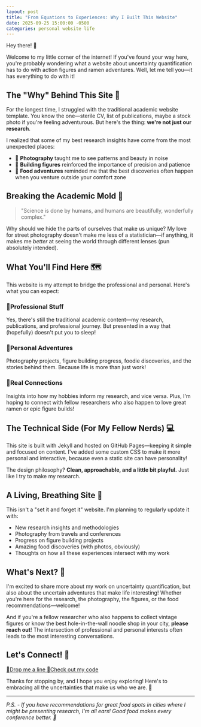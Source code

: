 ```yaml
---
layout: post
title: "From Equations to Experiences: Why I Built This Website"
date: 2025-09-25 15:00:00 -0500
categories: personal website life
---
```


<link rel="stylesheet" href="{{ '/assets/css/style.css' | relative_url }}">

<div class="fade-in">

Hey there! 👋

Welcome to my little corner of the internet! If you've found your way here, you're probably wondering what a website about uncertainty quantification has to do with action figures and ramen adventures. Well, let me tell you—it has everything to do with it!

## The "Why" Behind This Site 🤔

<div class="card">
  <p>For the longest time, I struggled with the traditional academic website template. You know the one—sterile CV, list of publications, maybe a stock photo if you're feeling adventurous. But here's the thing: <strong>we're not just our research</strong>.</p>
  
  <p>I realized that some of my best research insights have come from the most unexpected places:</p>
  <ul>
    <li>📸 <strong>Photography</strong> taught me to see patterns and beauty in noise</li>
    <li>🤖 <strong>Building figures</strong> reinforced the importance of precision and patience</li>
    <li>🍜 <strong>Food adventures</strong> reminded me that the best discoveries often happen when you venture outside your comfort zone</li>
  </ul>
</div>

## Breaking the Academic Mold 🎨

<div class="card">
  <blockquote>
    "Science is done by humans, and humans are beautifully, wonderfully complex."
  </blockquote>
  
  <p>Why should we hide the parts of ourselves that make us unique? My love for street photography doesn't make me less of a statistician—if anything, it makes me <em>better</em> at seeing the world through different lenses (pun absolutely intended).</p>
</div>

## What You'll Find Here 🗺️

This website is my attempt to bridge the professional and personal. Here's what you can expect:

<div class="card-grid">
  <div class="card">
    <h3><span class="emoji">🔬</span>Professional Stuff</h3>
    <p>Yes, there's still the traditional academic content—my research, publications, and professional journey. But presented in a way that (hopefully) doesn't put you to sleep!</p>
  </div>
  
  <div class="card">
    <h3><span class="emoji">🌈</span>Personal Adventures</h3>
    <p>Photography projects, figure building progress, foodie discoveries, and the stories behind them. Because life is more than just work!</p>
  </div>
  
  <div class="card">
    <h3><span class="emoji">🤝</span>Real Connections</h3>
    <p>Insights into how my hobbies inform my research, and vice versa. Plus, I'm hoping to connect with fellow researchers who also happen to love great ramen or epic figure builds!</p>
  </div>
</div>

## The Technical Side (For My Fellow Nerds) 💻

<div class="card">
  <p>This site is built with Jekyll and hosted on GitHub Pages—keeping it simple and focused on content. I've added some custom CSS to make it more personal and interactive, because even a static site can have personality!</p>
  
  <p>The design philosophy? <strong>Clean, approachable, and a little bit playful.</strong> Just like I try to make my research.</p>
</div>

## A Living, Breathing Site 🌱

<div class="card">
  <p>This isn't a "set it and forget it" website. I'm planning to regularly update it with:</p>
  <ul>
    <li>New research insights and methodologies</li>
    <li>Photography from travels and conferences</li>
    <li>Progress on figure building projects</li>
    <li>Amazing food discoveries (with photos, obviously)</li>
    <li>Thoughts on how all these experiences intersect with my work</li>
  </ul>
</div>

## What's Next? 🚀

<div class="card">
  <p>I'm excited to share more about my work on uncertainty quantification, but also about the uncertain adventures that make life interesting! Whether you're here for the research, the photography, the figures, or the food recommendations—welcome!</p>
  
  <p>And if you're a fellow researcher who also happens to collect vintage figures or know the best hole-in-the-wall noodle shop in your city, <strong>please reach out</strong>! The intersection of professional and personal interests often leads to the most interesting conversations.</p>
</div>

## Let's Connect! 🌟

<div class="contact-links">
  <a href="mailto:jt894@cornell.edu" class="contact-link">
    <span class="emoji">📧</span>Drop me a line
  </a>
  <a href="https://github.com/jingyetan" class="contact-link">
    <span class="emoji">🐙</span>Check out my code
  </a>
</div>

Thanks for stopping by, and I hope you enjoy exploring! Here's to embracing all the uncertainties that make us who we are. 🎉

---

*P.S. - If you have recommendations for great food spots in cities where I might be presenting research, I'm all ears! Good food makes every conference better. 🍜*

</div>
